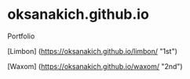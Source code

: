# oksanakich.github.io
Portfolio


[Limbon] (https://oksanakich.github.io/limbon/ "1st")


[Waxom]  (https://oksanakich.github.io/waxom/ "2nd")
